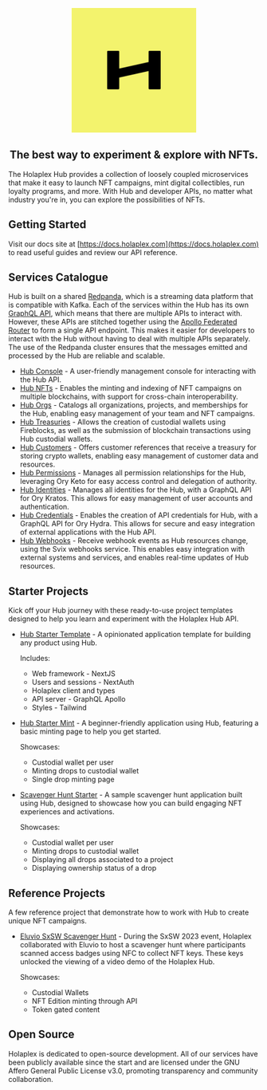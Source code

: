 
<p align="center">
  <img src="img/holaplex-avatar.png" width="250px" />
</p>

<h2 align="center">The best way to experiment & explore with NFTs.</h2>

The Holaplex Hub provides a collection of loosely coupled microservices that make it easy to launch NFT campaigns, mint digital collectibles, run loyalty programs, and more. With Hub and developer APIs, no matter what industry you're in, you can explore the possibilities of NFTs.

## Getting Started

Visit our docs site at [https://docs.holaplex.com](https://docs.holaplex.com) to read useful guides and review our API reference.

## Services Catalogue

Hub is built on a shared [Redpanda](https://redpanda.com/), which is a streaming data platform that is compatible with Kafka. Each of the services within the Hub has its own [GraphQL API](https://graphql.org/), which means that there are multiple APIs to interact with. However, these APIs are stitched together using the [Apollo Federated Router](https://www.apollographql.com/docs/router/) to form a single API endpoint. This makes it easier for developers to interact with the Hub without having to deal with multiple APIs separately. The use of the Redpanda cluster ensures that the messages emitted and processed by the Hub are reliable and scalable.

- [Hub Console](https://github.com/holaplex/hub) - A user-friendly management console for interacting with the Hub API.
- [Hub NFTs](https://github.com/holaplex/hub-nfts) -  Enables the minting and indexing of NFT campaigns on multiple blockchains, with support for cross-chain interoperability.
- [Hub Orgs](https://github.com/holaplex/hub-orgs) - Catalogs all organizations, projects, and memberships for the Hub, enabling easy management of your team and NFT campaigns.
- [Hub Treasuries](https://github.com/holaplex/hub-orgs) - Allows the creation of custodial wallets using Fireblocks, as well as the submission of blockchain transactions using Hub custodial wallets.
- [Hub Customers](https://github.com/holaplex/hub-customers) - Offers customer references that receive a treasury for storing crypto wallets, enabling easy management of customer data and resources.
- [Hub Permissions](https://github.com/holaplex/hub-permissions) - Manages all permission relationships for the Hub, leveraging Ory Keto for easy access control and delegation of authority.
- [Hub Identities](https://github.com/holaplex/hub-identities) - Manages all identities for the Hub, with a GraphQL API for Ory Kratos. This allows for easy management of user accounts and authentication.
- [Hub Credentials](https://github.com/holaplex/hub-credentials) - Enables the creation of API credentials for Hub, with a GraphQL API for Ory Hydra. This allows for secure and easy integration of external applications with the Hub API.
- [Hub Webhooks](https://github.com/holaplex/hub-webhooks) - Receive webhook events as Hub resources change, using the Svix webhooks service. This enables easy integration with external systems and services, and enables real-time updates of Hub resources.

## Starter Projects 

Kick off your Hub journey with these ready-to-use project templates designed to help you learn and experiment with the Holaplex Hub API.

- [Hub Starter Template](https://github.com/holaplex/hub-starter) - A opinionated application template for building any product using Hub.

  Includes:
    - Web framework - NextJS
    - Users and sessions - NextAuth
    - Holaplex client and types
    - API server - GraphQL Apollo
    - Styles - Tailwind



- [Hub Starter Mint](https://github.com/holaplex/hub-starter-mint) - A beginner-friendly application using Hub, featuring a basic minting page to help you get started.  

   Showcases:
    - Custodial wallet per user
    - Minting drops to custodial wallet
    - Single drop minting page

- [Scavenger Hunt Starter](https://github.com/holaplex/hub-starter-scavenger) - A sample scavenger hunt application built using Hub, designed to showcase how you can build engaging NFT experiences and activations.

  Showcases: 
    - Custodial wallet per user
    - Minting drops to custodial wallet
    - Displaying all drops associated to a project
    - Displaying ownership status of a drop




## Reference Projects

A few reference project that demonstrate how to work with Hub to create unique NFT campaigns.

- [Eluvio SxSW Scavenger Hunt](https://github.com/holaplex/eluvio-sxsw) - During the SxSW 2023 event, Holaplex collaborated with Eluvio to host a scavenger hunt where participants scanned access badges using NFC to collect NFT keys. These keys unlocked the viewing of a video demo of the Holaplex Hub.

  Showcases:
    - Custodial Wallets
    - NFT Edition minting through API
    - Token gated content

## Open Source

Holaplex is dedicated to open-source development. All of our services have been publicly available since the start and are licensed under the GNU Affero General Public License v3.0, promoting transparency and community collaboration.
